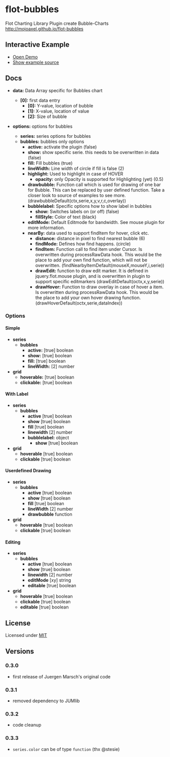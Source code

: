 # flot-bubbles
Flot Charting Library Plugin create Bubble-Charts  http://mojoaxel.github.io/flot-bubbles

## Interactive Example

* [Open Demo](./example/)
* [Show example source](https://github.com/mojoaxel/flot-bubbles/blob/master/example/index.html)

## Docs

* **data:** Data Array specific for Bubbles chart
   * **[0]:** first data entry
      * **[0]:** Y-value, location of bubble
      * **[1]:** X-value, location of value
      * **[2]:** Size of bubble

* **options:** options for bubbles
   * **series:** series options for bubbles
   * **bubbles:** bubbles only options
      * **active:** activate the plugin (false)
      * **show:** show specific serie. this needs to be overwritten in data (false)
      * **fill:** Fill bubbles (true)
      * **lineWidth:** Line width of circle if fill is false (2)
      * **highlight:** Used to highlight in case of HOVER
         * **opacity:** only Opacity is supported for Highlighting (yet) (0.5)
      * **drawbubble:** Function call which is used for drawing of one bar for Bubble. This can be replaced by user defined function. Take a closer look to source of examples to see more. (drawbubbleDefault(ctx,serie,x,y,v,r,c,overlay))
      * **bubblelabel:** Specific options how to show label in bubbles
         * **show:** Switches labels on (or off) (false)
         * **fillStyle:** Color of text (black)
      * **editMode:** Default Editmode for bandwidth. See mouse plugin for more information.
      * **nearBy:** data used to support findItem for hover, click etc.
         * **distance:** distance in pixel to find nearest bubble (6)
         * **findMode:** Defines how find happens. (circle)
         * **findItem:** Function call to find item under Cursor. Is overwritten during processRawData hook. This would be the place to add your own find function, which will not be overwritten. (findNearbyItemDefault(mouseX,mouseY,i,serie))
         * **drawEdit:** function to draw edit marker. It is defined in jquery.flot.mouse plugin, and is overwritten in plugin to support specific editmarkers (drawEditDefault(octx,x,y,serie))
         * **drawHover:** Function to draw overlay in case of hover a item. Is overwritten during processRawData hook. This would be the place to add your own hover drawing function. (drawHoverDefault(octx,serie,dataIndex))

### Options

#### Simple

* **series**
   * **bubbles**
      * **active:** [true] boolean
      * **show:** [true] boolean
      * **fill:** [true] boolean
      * **lineWidth:** [2] number
* **grid**
   * **hoverable:** [true] boolean
   * **clickable:** [true] boolean

#### With Label

* **series**
   * **bubbles**
      * **active** [true] boolean
      * **show** [true] boolean
      * **fill** [true] boolean
      * **linewidth** [2] number
      * **bubblelabel:** object
         * **show** [true] boolean
* **grid**
   * **hoverable** [true] boolean
   * **clickable** [true] boolean

#### Userdefined Drawing

* **series**
   * **bubbles**
      * **active** [true] boolean
      * **show** [true] boolean
      * **fill** [true] boolean
      * **lineWidth** [2] number
      * **drawbubble** function
* **grid**
   * **hoverable** [true] boolean
   * **clickable** [true] boolean

#### Editing

* **series**
   * **bubbles**
      * **active** [true] boolean
      * **show** [true] boolean
      * **linewidth** [2] number
      * **editMode** [xy] string
      * **editable** [true] boolean
* **grid**
   * **hoverable** [true] boolean
   * **clickable** [true] boolean
   * **editable** [true] boolean

## License

Licensed under [MIT](http://opensource.org/licenses/MIT)

## Versions

### 0.3.0
* first release of Juergen Marsch's original code

### 0.3.1
* removed dependency to JUMlib

### 0.3.2
* code cleanup

### 0.3.3
* `series.color` can be of type `function` (thx @stesie)


